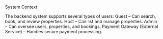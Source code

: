


 System Context

The backend system supports several types of users:
Guest – Can search, book, and review properties.
Host – Can list and manage properties.
Admin – Can oversee users, properties, and bookings.
Payment Gateway (External Service) – Handles secure payment processing.